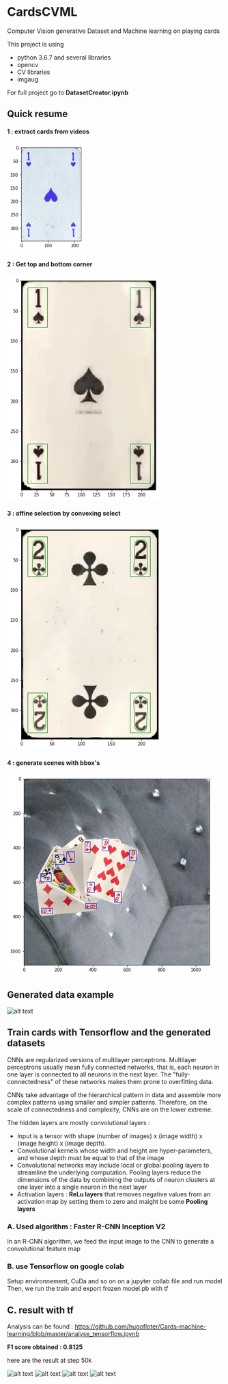 # CardsCVML

Computer Vision generative Dataset and Machine learning on playing cards

This project is using
  - python 3.6.7 and several libraries
  - opencv
  - CV libraries
  - imgaug
  
For full project go to **DatasetCreator.ipynb**

## Quick resume
#### 1 : extract cards from videos 
![png](data_ex/output_17_2.png)  <!-- .element height="50%" width="50%" -->

#### 2 : Get top and bottom corner
![png](data_ex/fiirst.png)  <!-- .element height="50%" width="50%" -->

#### 3 : affine selection by convexing select

![png](data_ex/secondd.png)  <!-- .element height="50%" width="50%" -->

#### 4 : generate scenes with bbox's

![png](data_ex/thirddd.png)  <!-- .element height="50%" width="50%" -->


## Generated data example
![alt text](https://raw.githubusercontent.com/hugofloter/CardsCVML/master/data_ex/hand_ex.jpg)  <!-- .element height="50%" width="50%" -->
  
 
## Train cards with Tensorflow and the generated datasets
CNNs are regularized versions of multilayer perceptrons. Multilayer perceptrons usually mean fully connected networks, that is, each neuron in one layer is connected to all neurons in the next layer. The "fully-connectedness" of these networks makes them prone to overfitting data. 

CNNs take advantage of the hierarchical pattern in data and assemble more complex patterns using smaller and simpler patterns. Therefore, on the scale of connectedness and complexity, CNNs are on the lower extreme.

The hidden layers are mostly convolutional layers : 
+ Input is a tensor with shape (number of images) x (image width) x (image height) x (image depth).
+ Convolutional kernels whose width and height are hyper-parameters, and whose depth must be equal to that of the image
+ Convolutional networks may include local or global pooling layers to streamline the underlying computation. Pooling layers reduce the dimensions of the data by combining the outputs of neuron clusters at one layer into a single neuron in the next layer
+ Activation layers :  **ReLu layers**  that removes negative values from an activation map by setting them to zero and maight be some **Pooling layers**


### A. Used algorithm : Faster R-CNN Inception V2

In an R-CNN algorithm, we feed the input image to the CNN to generate a convolutional feature map

### B. use Tensorflow on google colab

Setup environnement, CuDa and so on on a jupyter collab file and run model
Then, we run the train and export frozen model.pb with tf

## C. result with tf
Analysis can be found : https://github.com/hugofloter/Cards-machine-learning/blob/master/analyse_tensorflow.ipynb

**F1 score obtained : 0.8125**

here are the result at step 50k

![alt text](https://raw.githubusercontent.com/hugofloter/CardsCVML/master/data_ex/ML/result3.jpg)  <!-- .element height="50%" width="50%" -->
![alt text](https://raw.githubusercontent.com/hugofloter/CardsCVML/master/data_ex/ML/result1.jpg)  <!-- .element height="50%" width="50%" --> 
![alt text](https://raw.githubusercontent.com/hugofloter/CardsCVML/master/data_ex/ML/result2.jpg)  <!-- .element height="50%" width="50%" -->
![alt text](https://raw.githubusercontent.com/hugofloter/CardsCVML/master/data_ex/ML/result4.jpg)  <!-- .element height="50%" width="50%" -->
